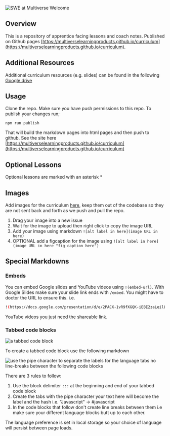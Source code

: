
![SWE at Multiverse Welcome](https://user-images.githubusercontent.com/4499581/111465340-e3295100-8719-11eb-8c34-40c60ced07e7.png)

## Overview

This is a repository of apprentice facing lessons and coach notes. Published on Github pages [https://multiverselearningproducts.github.io/curriculum](https://multiverselearningproducts.github.io/curriculum).

## Additional Resources

Additional curriculum resources (e.g. slides) can be found in the following [Google drive](https://drive.google.com/drive/folders/1N9TI7awO4Hu_lvo60k8GOa8MeJ6fPCQU)

## Usage

Clone the repo. Make sure you have push permissions to this repo. To publish your changes run;

```
npm run publish
```

That will build the markdown pages into html pages and then push to github. See the site here [https://multiverselearningproducts.github.io/curriculum](https://multiverselearningproducts.github.io/curriculum)

## Optional Lessons

Optional lessons are marked with an asterisk *

## Images

Add images for the curriculum [here](https://github.com/MultiverseLearningProducts/curriculum/issues/1), keep them out of the codebase so they are not sent back and forth as we push and pull the repo.

1. Drag your image into a new issue
2. Wait for the image to upload then right click to copy the image URL
3. Add your image using markdown `![alt label in here](image URL in here)`
4. OPTIONAL add a figcaption for the image using `![alt label in here](image URL in here "fig caption here")`

## Special Markdowns

### Embeds

You can embed Google slides and YouTube videos using `!(embed-url)`. With Google Slides make sure your slide link ends with `/embed`. You might have to doctor the URL to ensure this. i.e.

```sh
!(https://docs.google.com/presentation/d/e/2PACX-1vR9fXGQK-iEBE2zaLeilLJlAM0_90xheU8S1VTGyvT08hmVuKDK-sPlL34MeXf3bv-Pl8zBw9caaHti/embed)
```

YouTube videos you just need the shareable link.

### Tabbed code blocks

![a tabbed code block](https://user-images.githubusercontent.com/4499581/100463012-17bdc200-30c3-11eb-8cff-d6083f9b8b7b.gif)

To create a tabbed code block use the following markdown

![use the pipe character to separate the labels for the language tabs no line-breaks between the following code blocks](https://user-images.githubusercontent.com/4499581/100463155-4dfb4180-30c3-11eb-963c-9c168cd4f16e.png)

There are 3 rules to follow:

1. Use the block delimiter `:::` at the beginning and end of your tabbed code block
1. Create the tabs with the pipe character your text here will become the label and the hash i.e. "Javascript" -> #javascript
1. In the code blocks that follow don't create line breaks between them i.e make sure your different language blocks butt up to each other.

The language preference is set in local storage so your choice of language will persist between page loads.
